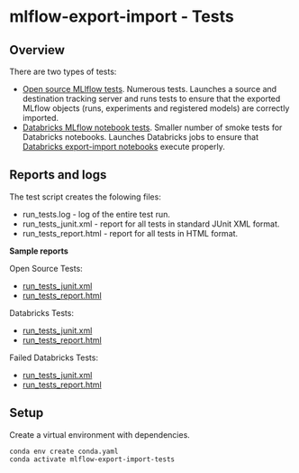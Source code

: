# mlflow-export-import - Tests

## Overview

There are two types of tests:
* [Open source MLlflow tests](open_source/README.md). Numerous tests. Launches a source and destination tracking server and runs tests to ensure that the exported MLflow objects (runs, experiments and registered models) are correctly imported.
* [Databricks MLflow notebook tests](databricks/README.md). Smaller number of smoke tests for Databricks notebooks. Launches Databricks jobs to ensure that [Databricks export-import notebooks](../databricks_notebooks/README.md) execute properly.

## Reports and logs

The test script creates the folowing files:
* run_tests.log - log of the entire test run.
* run_tests_junit.xml - report for all tests in standard JUnit XML format.
* run_tests_report.html - report for all tests in HTML format.

**Sample reports**

Open Source Tests:
* [run_tests_junit.xml](open_source/samples/run_tests_junit.xml)
* [run_tests_report.html](open_source/samples/run_tests_report.html)

Databricks Tests:
* [run_tests_junit.xml](databricks/samples/run_tests_junit.xml)
* [run_tests_report.html](databricks/samples/run_tests_report.html)

Failed Databricks Tests:
* [run_tests_junit.xml](databricks/samples/failed/run_tests_junit.xml)
* [run_tests_report.html](databricks/samples/failed/run_tests_report.html)

## Setup

Create a virtual environment with dependencies.
```
conda env create conda.yaml
conda activate mlflow-export-import-tests
```
